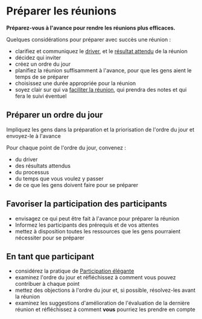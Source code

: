 # Préparer les réunions

<summary>
<strong>Préparez-vous à l'avance pour rendre les réunions plus efficaces.</strong>
</summary>

Quelques considérations pour préparer avec succès une réunion :

- clarifiez et communiquez le [driver](glossary:driver), et le [résultat attendu](glossary:intended-outcome) de la réunion
- décidez qui inviter
- créez un ordre du jour
- planifiez la réunion suffisamment à l'avance, pour que les gens aient le temps de se préparer
- choisissez une durée appropriée pour la réunion
- soyez clair sur qui va [faciliter la réunion](section:facilitate-meetings), qui prendra des notes et qui fera le suivi éventuel

## Préparer un ordre du jour

Impliquez les gens dans la préparation et la priorisation de l'ordre du jour et envoyez-le à l'avance

Pour chaque point de l'ordre du jour, convenez :

- du driver
- des résultats attendus
- du processus
- du temps que vous voulez y passer
- de ce que les gens doivent faire pour se préparer

## Favoriser la participation des participants

- envisagez ce qui peut être fait à l'avance pour préparer la réunion
- Informez les participants des prérequis et de vos attentes
- mettez à disposition toutes les ressources que les gens pourraient nécessiter pour se préparer

## En tant que participant

- considérez la pratique de [Participation élégante](section:artful-participation)
- examinez l'ordre du jour et réfléchissez à comment vous pouvez contribuer à chaque point
- mettez des objections à l'ordre du jour et, si possible, résolvez-les avant la réunion
- examinez les suggestions d'amélioration de l'évaluation de la dernière réunion et réfléchissez à comment **vous** pourriez les prendre en compte